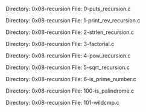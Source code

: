 Directory: 0x08-recursion
File: 0-puts_recursion.c

Directory: 0x08-recursion
File: 1-print_rev_recursion.c

Directory: 0x08-recursion
File: 2-strlen_recursion.c

Directory: 0x08-recursion
File: 3-factorial.c

Directory: 0x08-recursion
File: 4-pow_recursion.c

Directory: 0x08-recursion
File: 5-sqrt_recursion.c

Directory: 0x08-recursion
File: 6-is_prime_number.c

Directory: 0x08-recursion
File: 100-is_palindrome.c

Directory: 0x08-recursion
File: 101-wildcmp.c
